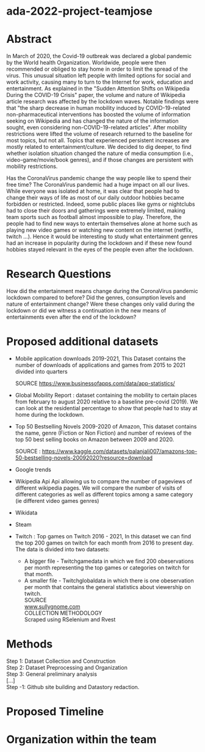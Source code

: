 # ada-2022-project-teamjose

# Abstract
In March of 2020, the Covid-19 outbreak was declared a global pandemic by the World health Organization. Worldwide, people were then recommended or obliged to stay home in order to limit the spread of the virus. This unusual situation left people with limited options for social and work activity, causing many to turn to the Internet for work, education and entertainment. As explained in the "Sudden Attention Shifts on Wikipedia During the COVID-19 Crisis" paper, the volume and nature of Wikipedia article research was affected by the lockdown waves. Notable findings were that "the sharp decrease in human mobility induced by COVID-19-related non-pharmaceutical interventions has boosted the volume of information seeking on Wikipedia and has changed the nature of the information sought, even considering non-COVID-19-related articles". After mobility restrictions were lifted the volume of research returned to the baseline for most topics, but not all. Topics that experienced persistent increases are mostly related to entertainment/culture. We decided to dig deeper, to find whether isolation situation changed the nature of media consumption (i.e., video-game/movie/book genres), and if those changes are persistent with mobility restrictions.  

Has the CoronaVirus pandemic change the way people like to spend their free time?
The CoronaVirus pandemic had a huge impact on all our lives. While everyone was isolated at home, it was clear that people had to change their ways of life as most of our daily outdoor hobbies became forbidden or restricted. Indeed, some public places like gyms or nightclubs had to close their doors and gatherings were extremely limited, making team sports such as football almost impossible to play. Therefore, the people had to find new ways to entertain themselves alone at home such as playing new video games or watching new content on the internet (netflix, twitch ...). Hence it would be interesting to study what entertainment genres had an increase in popularity during the lockdown and if these new found hobbies stayed relevant in the eyes of the people even after the lockdown.

# Research Questions

How did the entertainment means change during the CoronaVirus pandemic lockdown compared to before? Did the genres, consumption levels and nature of entertainment change? Were these changes only valid during the lockdown or did we witness a continuation in the new means of entertainments even after the end of the lockdown?


# Proposed additional datasets

* Mobile application downloads 2019-2021,
  This Dataset contains the number of downloads of applications and games from 2015 to 2021 divided into quarters
  
  SOURCE 
  https://www.businessofapps.com/data/app-statistics/
* Global Mobility Report : dataset containing the mobility to certain places from february to august 2020 relative to a baseline pre-covid (2019). We can look at the     residential percentage to show that people had to stay at home during the lockdown.
* Top 50 Bestselling Novels 2009-2020 of Amazon,
  This dataset contains the name, genre (Fiction or Non Fiction) and number of reviews of the top 50 best selling books on Amazon between 2009 and 2020.
  
  SOURCE : https://www.kaggle.com/datasets/palanjali007/amazons-top-50-bestselling-novels-20092020?resource=download
  
* Google trends
* Wikipedia Api
  Api allowing us to compare the number of pageviews of different wikipedia pages. We will compare the number of visits of different categories as well as different     topics among a same category (ie different video games genres)
* Wikidata
* Steam
* Twitch : Top games on Twitch 2016 - 2021, 
  In this dataset we can find the top 200 games on twitch for each month from 2016 to present day.
  The data is divided into two datasets:
    - A bigger file - Twitchgamedata in which we find 200 obeservations per month representing the top games or categories on twitch for that month.
    - A smaller file - Twitchglobaldata in which there is one obeservation per month that contains the general statistics about viewership on twitch.  
  SOURCE  
    www.sullygnome.com  
  COLLECTION METHODOLOGY  
    Scraped using RSelenium and Rvest

# Methods
Step 1: Dataset Collection and Construction  
Step 2: Dataset Preprocessing and Organization  
Step 3: General preliminary analysis  
[...]  
Step -1: Github site building and Datastory redaction.

# Proposed Timeline


# Organization within the team

